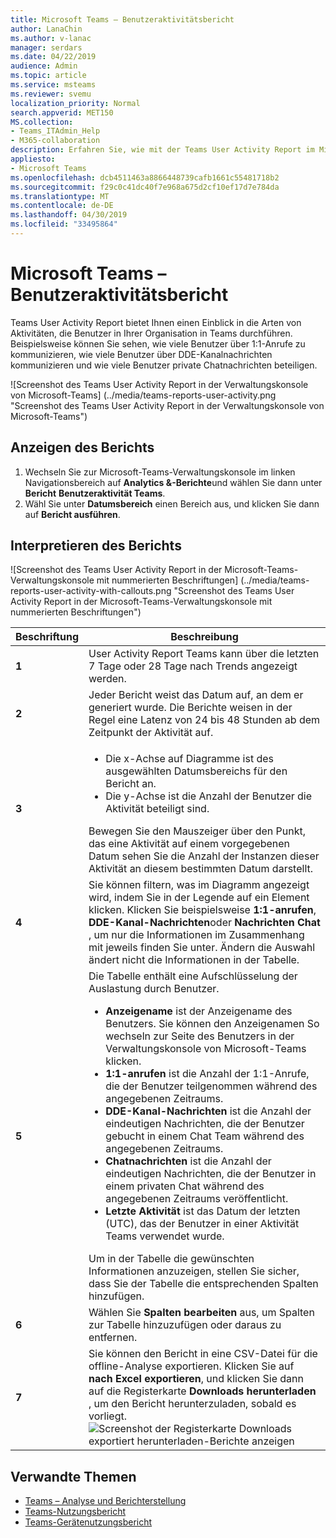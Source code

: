 ```yaml
---
title: Microsoft Teams – Benutzeraktivitätsbericht
author: LanaChin
ms.author: v-lanac
manager: serdars
ms.date: 04/22/2019
audience: Admin
ms.topic: article
ms.service: msteams
ms.reviewer: svemu
localization_priority: Normal
search.appverid: MET150
MS.collection:
- Teams_ITAdmin_Help
- M365-collaboration
description: Erfahren Sie, wie mit der Teams User Activity Report im Microsoft-Teams, Administrationscenter finden Sie unter wie Teams von Benutzern in Ihrer Organisation verwendet wird.
appliesto:
- Microsoft Teams
ms.openlocfilehash: dcb4511463a8866448739cafb1661c55481718b2
ms.sourcegitcommit: f29c0c41dc40f7e968a675d2cf10ef17d7e784da
ms.translationtype: MT
ms.contentlocale: de-DE
ms.lasthandoff: 04/30/2019
ms.locfileid: "33495864"
---
```

# <a name="microsoft-teams-user-activity-report"></a>Microsoft Teams – Benutzeraktivitätsbericht

Teams User Activity Report bietet Ihnen einen Einblick in die Arten von Aktivitäten, die Benutzer in Ihrer Organisation in Teams durchführen. Beispielsweise können Sie sehen, wie viele Benutzer über 1:1-Anrufe zu kommunizieren, wie viele Benutzer über DDE-Kanalnachrichten kommunizieren und wie viele Benutzer private Chatnachrichten beteiligen.

![Screenshot des Teams User Activity Report in der Verwaltungskonsole von Microsoft-Teams] (../media/teams-reports-user-activity.png "Screenshot des Teams User Activity Report in der Verwaltungskonsole von Microsoft-Teams")

## <a name="view-the-report"></a>Anzeigen des Berichts

1. Wechseln Sie zur Microsoft-Teams-Verwaltungskonsole im linken Navigationsbereich auf **Analytics &-Berichte**und wählen Sie dann unter **Bericht** **Benutzeraktivität Teams**. 
2. Wähl Sie unter **Datumsbereich** einen Bereich aus, und klicken Sie dann auf **Bericht ausführen**. 

## <a name="interpret-the-report"></a>Interpretieren des Berichts

![Screenshot des Teams User Activity Report in der Microsoft-Teams-Verwaltungskonsole mit nummerierten Beschriftungen] (../media/teams-reports-user-activity-with-callouts.png "Screenshot des Teams User Activity Report in der Microsoft-Teams-Verwaltungskonsole mit nummerierten Beschriftungen")

|Beschriftung |Beschreibung  |
|--------|-------------|
|**1**   |User Activity Report Teams kann über die letzten 7 Tage oder 28 Tage nach Trends angezeigt werden. |
|**2**   |Jeder Bericht weist das Datum auf, an dem er generiert wurde. Die Berichte weisen in der Regel eine Latenz von 24 bis 48 Stunden ab dem Zeitpunkt der Aktivität auf. |
|**3**   |<ul><li>Die x-Achse auf Diagramme ist des ausgewählten Datumsbereichs für den Bericht an. </li><li>Die y-Achse ist die Anzahl der Benutzer die Aktivität beteiligt sind.</li></ul>Bewegen Sie den Mauszeiger über den Punkt, das eine Aktivität auf einem vorgegebenen Datum sehen Sie die Anzahl der Instanzen dieser Aktivität an diesem bestimmten Datum darstellt. |
|**4**   |Sie können filtern, was im Diagramm angezeigt wird, indem Sie in der Legende auf ein Element klicken. Klicken Sie beispielsweise **1:1-anrufen**, **DDE-Kanal-Nachrichten**oder **Nachrichten Chat** , um nur die Informationen im Zusammenhang mit jeweils finden Sie unter. Ändern die Auswahl ändert nicht die Informationen in der Tabelle. |
|**5**   |Die Tabelle enthält eine Aufschlüsselung der Auslastung durch Benutzer.   <ul><li>**Anzeigename** ist der Anzeigename des Benutzers. Sie können den Anzeigenamen So wechseln zur Seite des Benutzers in der Verwaltungskonsole von Microsoft-Teams klicken.</li><li>**1:1-anrufen** ist die Anzahl der 1:1-Anrufe, die der Benutzer teilgenommen während des angegebenen Zeitraums.</li><li>**DDE-Kanal-Nachrichten** ist die Anzahl der eindeutigen Nachrichten, die der Benutzer gebucht in einem Chat Team während des angegebenen Zeitraums.</li> <li>**Chatnachrichten** ist die Anzahl der eindeutigen Nachrichten, die der Benutzer in einem privaten Chat während des angegebenen Zeitraums veröffentlicht.</li>  <li>**Letzte Aktivität** ist das Datum der letzten (UTC), das der Benutzer in einer Aktivität Teams verwendet wurde.</li> </ul>Um in der Tabelle die gewünschten Informationen anzuzeigen, stellen Sie sicher, dass Sie der Tabelle die entsprechenden Spalten hinzufügen.
|**6**   |Wählen Sie **Spalten bearbeiten** aus, um Spalten zur Tabelle hinzuzufügen oder daraus zu entfernen. |
|**7**   |Sie können den Bericht in eine CSV-Datei für die offline-Analyse exportieren. Klicken Sie auf **nach Excel exportieren**, und klicken Sie dann auf die Registerkarte **Downloads** **herunterladen** , um den Bericht herunterzuladen, sobald es vorliegt.<br>![Screenshot der Registerkarte Downloads exportiert herunterladen-Berichte anzeigen](../media/teams-reports-export-to-csv.png)||

## <a name="related-topics"></a>Verwandte Themen
- [Teams – Analyse und Berichterstellung](teams-reporting-reference.md)
- [Teams-Nutzungsbericht](teams-usage-report.md)
- [Teams-Gerätenutzungsbericht](device-usage-report.md)
